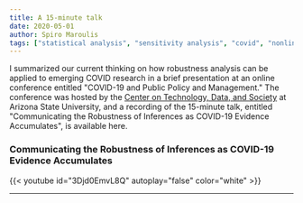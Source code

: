 ```yaml
---
title: A 15-minute talk
date: 2020-05-01
author: Spiro Maroulis
tags: ["statistical analysis", "sensitivity analysis", "covid", "nonlinear"]
---
```


<!-- Google tag (gtag.js) -->
<script async src="https://www.googletagmanager.com/gtag/js?id=G-P0EMSX02Q0"></script>
<script>
  window.dataLayer = window.dataLayer || [];
  function gtag(){dataLayer.push(arguments);}
  gtag('js', new Date());

  gtag('config', 'G-P0EMSX02Q0');
</script>



I summarized our current thinking on how robustness analysis can be applied to emerging COVID research in a brief presentation at an online conference entitled "COVID-19 and Public Policy and Management." The conference was hosted by the [Center on Technology, Data, and Society](https://techdatasociety.asu.edu/) at Arizona State University, and a recording of the 15-minute talk, entitled "Communicating the Robustness of Inferences as COVID-19 Evidence Accumulates", is available here.

### Communicating the Robustness of Inferences as COVID-19 Evidence Accumulates

{{< youtube id="3Djd0EmvL8Q" autoplay="false" color="white" >}}

---
